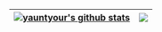 | <a href="https://github.com/anuraghazra/github-readme-stats"><img align="center" src="https://github-readme-stats.vercel.app/api?username=yauntyour&count_private=true&show_icons=true&theme=github_dark" alt="yauntyour's github stats" /></a> | <a href="https://github.com/anuraghazra/github-readme-stats"><img align="center" src="https://github-readme-stats.vercel.app/api/top-langs/?username=yauntyour&layout=compact&theme=buefy&hide_border=true" /></a> |
| ------------- | ------------- |
